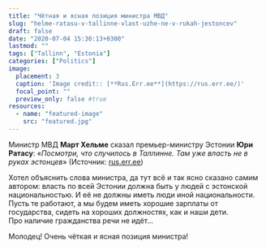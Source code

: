 ```yaml
---
title: "Чётная и ясная позиция министра МВД"
slug: "helme-ratasu-v-tallinne-vlast-uzhe-ne-v-rukah-jestoncev"
draft: false
date: "2020-07-04 15:30:13+0300"  
lastmod: ""
tags: ["Tallinn", "Estonia"]
categories: ["Politics"]
image:
  placement: 3
  caption: 'Image credit:: [**Rus.Err.ee**](https://rus.err.ee/)'
  focal_point: ""
  preview_only: false #true
resources:
  - name: "featured-image"
    src: "featured.jpg" 
---
```


Министр МВД **Март Хельме** сказал премьер-министру Эстонии **Юри Ратасу**: «*Посмотри, что случилось в Таллинне. Там уже власть не в руках эстонцев*» (Источник: [rus.err.ee](https://rus.err.ee/1109361/helme-ratasu-v-tallinne-vlast-uzhe-ne-v-rukah-jestoncev))
<!--more-->
Хотел объяснить слова министра, да тут всё и так ясно сказано самим автором: власть по всей Эстонии должна быть у людей с эстонской национальностью. И её не должны иметь люди иной национальности. Пусть те работают, а мы будем иметь хорошие зарплаты от государства, сидеть на хороших должностях, как и наши дети.  
Про наличие гражданства речи не идёт…

Молодец! Очень чёткая и ясная позиция министра!
